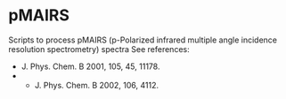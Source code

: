 # pMAIRS
Scripts to process pMAIRS (p-Polarized infrared multiple angle incidence resolution spectrometry) spectra
See references:
- J. Phys. Chem. B 2001, 105, 45, 11178.
- - J. Phys. Chem. B 2002, 106, 4112.
